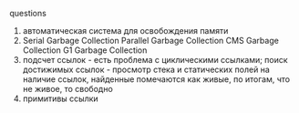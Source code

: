 

questions
1. автоматическая система для освобождения памяти
2. Serial Garbage Collection
   Parallel Garbage Collection
   CMS Garbage Collection
   G1 Garbage Collection
3. подсчет ссылок - есть проблема с циклическими ссылками; 
поиск достижимых ссылок - просмотр стека и статических полей на наличие ссылок, найденные помечаются как живые, 
по итогам, что не живое, то свободно
4. примитивы ссылки